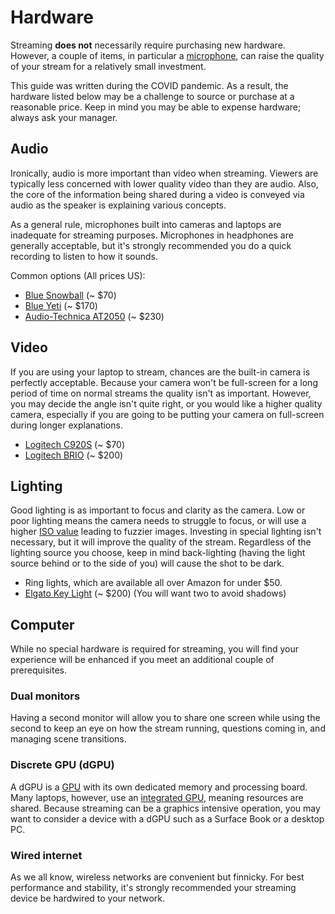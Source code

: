 # Hardware

Streaming **does not** necessarily require purchasing new hardware. However, a couple of items, in particular a [microphone](#Audio), can raise the quality of your stream for a relatively small investment.

This guide was written during the COVID pandemic. As a result, the hardware listed below may be a challenge to source or purchase at a reasonable price. Keep in mind you may be able to expense hardware; always ask your manager.

## Audio

Ironically, audio is more important than video when streaming. Viewers are typically less concerned with lower quality video than they are audio. Also, the core of the information being shared during a video is conveyed via audio as the speaker is explaining various concepts.

As a general rule, microphones built into cameras and laptops are inadequate for streaming purposes. Microphones in headphones are generally acceptable, but it's strongly recommended you do a quick recording to listen to how it sounds.

Common options (All prices US):

- [Blue Snowball](https://www.bluedesigns.com/products/snowball/) (~ $70)
- [Blue Yeti](https://www.bluedesigns.com/products/yeti-x/) (~ $170)
- [Audio-Technica AT2050](https://www.audio-technica.com/cms/wired_mics/fb4dbcab747f4176/index.html) (~ $230)

## Video

If you are using your laptop to stream, chances are the built-in camera is perfectly acceptable. Because your camera won't be full-screen for a long period of time on normal streams the quality isn't as important. However, you may decide the angle isn't quite right, or you would like a higher quality camera, especially if you are going to be putting your camera on full-screen during longer explanations.

- [Logitech C920S](https://www.logitech.com/product/hd-pro-webcam-c920s) (~ $70)
- [Logitech BRIO](https://www.logitech.com/product/brio) (~ $200)

## Lighting

Good lighting is as important to focus and clarity as the camera. Low or poor lighting means the camera needs to struggle to focus, or will use a higher [ISO value](https://photographylife.com/what-is-iso-in-photography) leading to fuzzier images. Investing in special lighting isn't necessary, but it will improve the quality of the stream. Regardless of the lighting source you choose, keep in mind back-lighting (having the light source behind or to the side of you) will cause the shot to be dark.

- Ring lights, which are available all over Amazon for under $50.
- [Elgato Key Light](https://www.elgato.com/gaming/key-light) (~ $200) (You will want two to avoid shadows)

## Computer

While no special hardware is required for streaming, you will find your experience will be enhanced if you meet an additional couple of prerequisites.

### Dual monitors

Having a second monitor will allow you to share one screen while using the second to keep an eye on how the stream running, questions coming in, and managing scene transitions.

### Discrete GPU (dGPU)

A dGPU is a [GPU](https://en.wikipedia.org/wiki/Graphics_processing_unit) with its own dedicated memory and processing board. Many laptops, however, use an [integrated GPU](https://www.techdim.com/what-is-integrated-graphics-card/), meaning resources are shared. Because streaming can be a graphics intensive operation, you may want to consider a device with a dGPU such as a Surface Book or a desktop PC.

### Wired internet

As we all know, wireless networks are convenient but finnicky. For best performance and stability, it's strongly recommended your streaming device be hardwired to your network.
